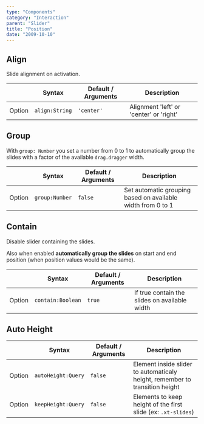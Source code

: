 ```yaml
---
type: "Components"
category: "Interaction"
parent: "Slider"
title: "Position"
date: "2009-10-10"
---
```


## Align

Slide alignment on activation.

<div class="xt-overflow-sub overflow-y-hidden overflow-x-scroll my-5 xt-my-auto w-full">

|                         | Syntax                                    | Default / Arguments                       | Description                   |
| ----------------------- | ----------------------------------------- | ----------------------------- | ----------------------------- |
| Option                  | `align:String`                          | `'center'`        | Alignment 'left' or 'center' or 'right'           |

</div>

<demo>
  <demoinline src="demos/components/slider/align-center">
  </demoinline>
  <demoinline src="demos/components/slider/align-left">
  </demoinline>
  <demoinline src="demos/components/slider/align-right">
  </demoinline>
</demo>

## Group

With `group: Number` you set a number from 0 to 1 to automatically group the slides with a factor of the available `drag.dragger` width.

<div class="xt-overflow-sub overflow-y-hidden overflow-x-scroll my-5 xt-my-auto w-full">

|                         | Syntax                                    | Default / Arguments                       | Description                   |
| ----------------------- | ----------------------------------------- | ----------------------------- | ----------------------------- |
| Option                  | `group:Number`                          | `false`        | Set automatic grouping based on available width from 0 to 1            |

</div>

<demo>
  <demoinline src="demos/components/slider/group">
  </demoinline>
</demo>

## Contain

Disable slider containing the slides.

Also when enabled **automatically group the slides** on start and end position (when position values would be the same).

<div class="xt-overflow-sub overflow-y-hidden overflow-x-scroll my-5 xt-my-auto w-full">

|                         | Syntax                                    | Default / Arguments                       | Description                   |
| ----------------------- | ----------------------------------------- | ----------------------------- | ----------------------------- |
| Option                  | `contain:Boolean`                          | `true`        | If true contain the slides on available width            |

</div>

<demo>
  <demoinline src="demos/components/slider/contain-center">
  </demoinline>
  <demoinline src="demos/components/slider/contain-left">
  </demoinline>
  <demoinline src="demos/components/slider/contain-right">
  </demoinline>
</demo>

## Auto Height

<div class="xt-overflow-sub overflow-y-hidden overflow-x-scroll my-5 xt-my-auto w-full">	

|                         | Syntax                                    | Default / Arguments                       | Description                   |	
| ----------------------- | ----------------------------------------- | ----------------------------- | ----------------------------- |	
| Option                  | `autoHeight:Query`                          | `false`        | Element inside slider to automaticaly height, remember to transition height            |
| Option                  | `keepHeight:Query`                          | `false`        | Elements to keep height of the first slide (ex: `.xt-slides`)            |

</div>

<demo>	
  <demoinline src="demos/components/slider/autoheight">	
  </demoinline>	
</demo>	
